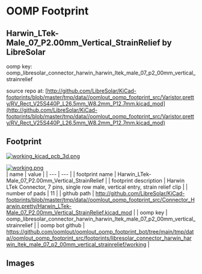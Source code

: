 # OOMP Footprint  
## Harwin_LTek-Male_07_P2.00mm_Vertical_StrainRelief  by LibreSolar  
  
oomp key: oomp_libresolar_connector_harwin_harwin_ltek_male_07_p2_00mm_vertical_strainrelief  
  
source repo at: [http://github.com/LibreSolar/KiCad-footprints/blob/master/tmp/data//oomlout_oomp_footprint_src/Varistor.pretty/RV_Rect_V25S440P_L26.5mm_W8.2mm_P12.7mm.kicad_mod](http://github.com/LibreSolar/KiCad-footprints/blob/master/tmp/data//oomlout_oomp_footprint_src/Varistor.pretty/RV_Rect_V25S440P_L26.5mm_W8.2mm_P12.7mm.kicad_mod)  
## Footprint  
  
[![working_kicad_pcb_3d.png](working_kicad_pcb_3d_600.png)](working_kicad_pcb_3d.png)  
  
[![working.png](working_600.png)](working.png)  
| name | value | 
| --- | --- | 
| footprint name | Harwin_LTek-Male_07_P2.00mm_Vertical_StrainRelief | 
| footprint description | Harwin LTek Connector, 7 pins, single row male, vertical entry, strain relief clip | 
| number of pads | 11 | 
| github path | http://github.com/LibreSolar/KiCad-footprints/blob/master/tmp/data//oomlout_oomp_footprint_src/Connector_Harwin.pretty/Harwin_LTek-Male_07_P2.00mm_Vertical_StrainRelief.kicad_mod | 
| oomp key | oomp_libresolar_connector_harwin_harwin_ltek_male_07_p2_00mm_vertical_strainrelief | 
| oomp bot github | https://github.com/oomlout/oomlout_oomp_footprint_bot/tree/main/tmp/data//oomlout_oomp_footprint_src/footprints/libresolar_connector_harwin_harwin_ltek_male_07_p2_00mm_vertical_strainrelief/working | 
## Images  
